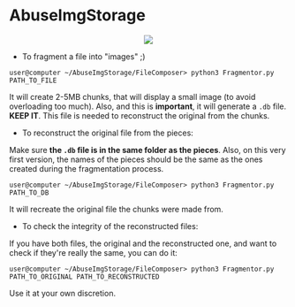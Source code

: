 # AbuseImgStorage

<p align="center">
  <img src="https://user-images.githubusercontent.com/23175380/41865407-3f1cf97c-78ad-11e8-852f-fca05b59bbea.jpg">
</p>


- To fragment a file into "images" ;)

`user@computer ~/AbuseImgStorage/FileComposer> python3 Fragmentor.py PATH_TO_FILE`

It will create 2-5MB chunks, that will display a small image (to avoid overloading too much). Also, and this is 
**important**, it will generate a ``.db`` file. **KEEP IT**. This file is needed to reconstruct the original from the 
chunks.


- To reconstruct the original file from the pieces: 

Make sure **the `.db` file is in the same folder as the pieces**. 
Also, on this very first version, the names of the pieces should be the same as the ones created during the 
fragmentation process. 

`user@computer ~/AbuseImgStorage/FileComposer> python3 Fragmentor.py PATH_TO_DB`

It will recreate the original file the chunks were made from.


- To check the integrity of the reconstructed files: 

If you have both files, the original and the reconstructed one, and want to check if they're really
the same, you can do it: 

`user@computer ~/AbuseImgStorage/FileComposer> python3 Fragmentor.py PATH_TO_ORIGINAL PATH_TO_RECONSTRUCTED`


Use it at your own discretion.
